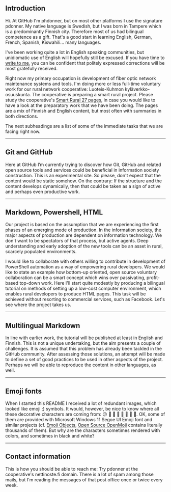 ## Introduction

Hi. At GitHub I'm phdonner, but on most other platforms I use the signature pdonner. My native language is Swedish, but I was born in Tampere which is a predominantly Finnish city. Therefore most of us had bilingual competence as a gift. That's a good start in learning English, German, French, Spanish, Kiswahili... many languages.

I've been working quite a lot in English speaking communities, but unidiomatic use of English will hopefully still be excused. If you have time to [write to me](https://github.com/phdonner/phdonner/blob/main/README.md#contact-information), you can be confident that politely expressed corrections will be most gratefully received.

Right now my primary occupation is development of fiber optic network maintenance systems and tools. I'm doing more or less full-time voluntary work for our rural network cooperative: Luoteis-Kuhmon kyläverkko-osuuskunta. The cooperative is preparing a smart rural project. Please study the cooperative's [Smart Rural 27 pages](https://nettinoste.fi/wp/category/smart-rural-27/), in case you would like to have a look at the preparatory work that we have been doing. The pages are a mix of Finnish and English content, but most often with summaries in both directions.

The next subheadings are a list of some of the immediate tasks that we are facing right now.

---

## Git and GitHub

Here at GitHub I’m currently trying to discover how Git, GitHub and related open source tools and services could be beneficial in information society construction. This is an experimental site. So please, don't expect that the content would be static somehow. On the contrary: If the structure and the content develops dynamically, then that could be taken as a sign of active and perhaps even productive work.

---

## Markdown, Powershell, HTML

Our project is based on the assumption that we are experiencing the first phases of an emerging mode of production. In the information society, the major aspects of production are dependent on information technology. We don't want to be spectators of that process, but active agents. Deep understanding and early adoption of the new tools can be an asset in rural, scarcely populated environments.

I would like to collaborate with others willing to contribute in development of PowerShell automation as a way of empowering rural developers. We would like to state an example how bottom-up oriented, open source voluntary collaboration can be a smart concept which wins over passivating, profit-based top-down work. Here I'll start quite modestly by producing a bilingual tutorial on methods of setting up a low-cost computer environment, which enables rural developers to produce HTML pages. This task will be achieved without resorting to commercial services, such as Facebook. Let's see where the project takes us.

---

## Multilingual Markdown

In line with earlier work, the tutorial will be published at least in English and Finnish. This is not a unique undertaking, but the aim presents a couple of challenges. It is assumed that this problem has already been tackled in the GitHub community. After assessing those solutions, an attempt will be made to define a set of good practices to be used in other aspects of the project. Perhaps we will be able to reproduce the content in other languages, as well.

---

## Emoji fonts

When I started this README I received a lot of redundant images, which looked like emoji ;) symbols. It would, however, be nice to know where all these decorative characters are coming from: 😕 👔 👗 👋 🌱 🐶 🌼 🌻. OK, some of them are provided with Microsoft Windows 11 Segoe UI Emoji font and similar projects (cf. [Emoji Objects](https://emojipedia.org/objects), [Open Source OpenMoji](https://openmoji.org/) contains literally thousands of them). But why are the characters sometimes rendered with colors, and sometimes in black and white?

---

## Contact information

This is how you should be able to reach me: Try pdonner at the cooperative's nettinoste.fi domain. There is a lot of spam among those mails, but I'm reading the messages of that post office once or twice every week. 

<!---
phdonner/phdonner is a ✨ special ✨ repository because its `README.md` (this file) appears on your GitHub profile.
You can click the Preview link to take a look at your changes.
--->
